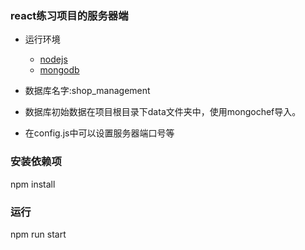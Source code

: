 <!--  sunhuayu  -->
<!-- 2020-5-21 -->

### react练习项目的服务器端

+ 运行环境
    + [nodejs](https://nodejs.org/en/)
    + [mongodb](https://www.mongodb.com/)

+ 数据库名字:shop_management
+ 数据库初始数据在项目根目录下data文件夹中，使用mongochef导入。
+ 在config.js中可以设置服务器端口号等

### 安装依赖项
npm install

### 运行
npm run start

